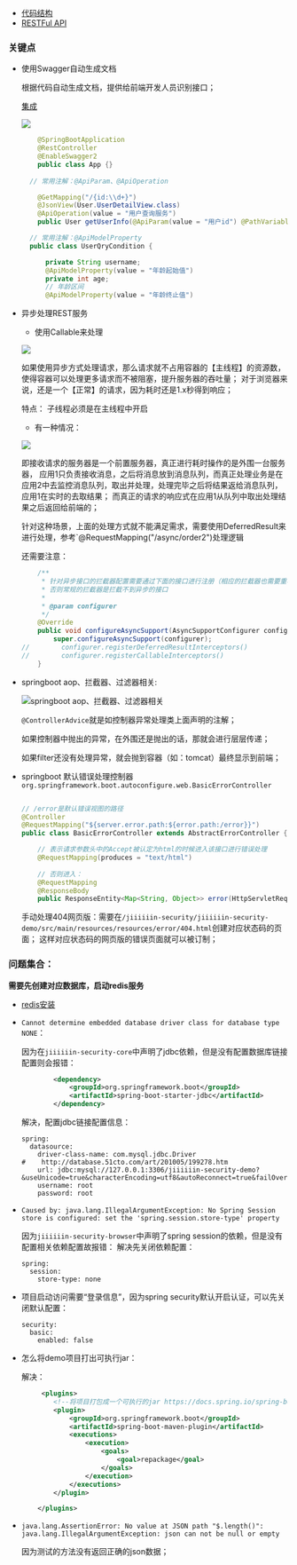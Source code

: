 - [代码结构](https://ws2.sinaimg.cn/large/006tNbRwgy1fue02z4h20j31kw0rc0y8.jpg)
- [RESTFul API](https://ws3.sinaimg.cn/large/006tNbRwgy1fufeoc5gxdj31kw0yswnl.jpg)

### 关键点

+ 使用Swagger自动生成文档
    
    根据代码自动生成文档，提供给前端开发人员识别接口；
    
    [集成](https://mvnrepository.com/artifact/io.springfox/springfox-swagger2)
    
    ![](https://ws1.sinaimg.cn/large/006tNbRwgy1fui7xqrglgj31kw0ocab6.jpg)
    
    ```java
        @SpringBootApplication
        @RestController
        @EnableSwagger2
        public class App {}
      
      // 常用注解：@ApiParam、@ApiOperation
    
        @GetMapping("/{id:\\d+}")
        @JsonView(User.UserDetailView.class)
        @ApiOperation(value = "用户查询服务")
        public User getUserInfo(@ApiParam(value = "用户id") @PathVariable String id, @PathVariable(name = "id") Long idddd) {
    
      // 常用注解：@ApiModelProperty
      public class UserQryCondition {
  
          private String username;
          @ApiModelProperty(value = "年龄起始值")
          private int age;
          // 年龄区间
          @ApiModelProperty(value = "年龄终止值")
    ```
        

+ 异步处理REST服务

    - 使用Callable来处理
    
    ![]((https://ws4.sinaimg.cn/large/006tNbRwgy1fuhcqkylckj31kw0rm0v2.jpg))
    
    如果使用异步方式处理请求，那么请求就不占用容器的【主线程】的资源数，使得容器可以处理更多请求而不被阻塞，提升服务器的吞吐量；
    对于浏览器来说，还是一个【正常】的请求，因为耗时还是1.x秒得到响应；
    
    特点：
        子线程必须是在主线程中开启
        
    - 有一种情况：
    
    ![](https://ws1.sinaimg.cn/large/006tNbRwgy1fuhdliloxxj30x40ezmxz.jpg)
    
    即接收请求的服务器是一个前置服务器，真正进行耗时操作的是外围一台服务器， 应用1只负责接收消息，之后将消息放到消息队列，而真正处理业务是在应用2中去监控消息队列，取出并处理，处理完毕之后将结果返给消息队列，应用1在实时的去取结果；
    而真正的请求的响应式在应用1从队列中取出处理结果之后返回给前端的；
       
    针对这种场景，上面的处理方式就不能满足需求，需要使用DeferredResult来进行处理，参考`@RequestMapping("/async/order2")处理逻辑
    
    还需要注意：
    
    ```java
        /**
         * 针对异步接口的拦截器配置需要通过下面的接口进行注册（相应的拦截器也需要重写）
         * 否则常规的拦截器是拦截不到异步的接口
         *
         * @param configurer
         */
        @Override
        public void configureAsyncSupport(AsyncSupportConfigurer configurer) {
            super.configureAsyncSupport(configurer);
    //        configurer.registerDeferredResultInterceptors()
    //        configurer.registerCallableInterceptors()
        }
    ```
       

+ springboot aop、拦截器、过滤器相关:

    ![springboot aop、拦截器、过滤器相关](https://ws3.sinaimg.cn/large/006tNbRwgy1fuh5paluivj30n90glgm0.jpg)
    
    `@ControllerAdvice`就是如控制器异常处理类上面声明的注解；
    
    如果控制器中抛出的异常，在外围还是抛出的话，那就会进行层层传递；
    
    如果filter还没有处理异常，就会抛到容器（如：tomcat）最终显示到前端；
        

+ springboot 默认错误处理控制器 `org.springframework.boot.autoconfigure.web.BasicErrorController`

    ```java
    
    // /error是默认错误视图的路径
    @Controller
    @RequestMapping("${server.error.path:${error.path:/error}}")
    public class BasicErrorController extends AbstractErrorController {
    
        // 表示请求参数头中的Accept被认定为html的时候进入该接口进行错误处理
        @RequestMapping(produces = "text/html")
        
        // 否则进入：
        @RequestMapping
        @ResponseBody
        public ResponseEntity<Map<String, Object>> error(HttpServletRequest request) {
    ```
    
    手动处理404网页版：需要在`/jiiiiiin-security/jiiiiiin-security-demo/src/main/resources/resources/error/404.html`创建对应状态码的页面；
    这样对应状态码的网页版的错误页面就可以被订制；
            

### 问题集合：

**需要先创建对应数据库，启动redis服务**

+ [redis安装](https://www.youtube.com/watch?v=JGvbEk4jtrU)

+ `Cannot determine embedded database driver class for database type NONE`：

    因为在`jiiiiiin-security-core`中声明了jdbc依赖，但是没有配置数据库链接配置则会报错：
    
    ```xml
            <dependency>
                <groupId>org.springframework.boot</groupId>
                <artifactId>spring-boot-starter-jdbc</artifactId>
            </dependency>
    ```
    
    解决，配置jdbc链接配置信息：
    
    ```properties
    spring:
      datasource:
        driver-class-name: com.mysql.jdbc.Driver
    #    http://database.51cto.com/art/201005/199278.htm
        url: jdbc:mysql://127.0.0.1:3306/jiiiiiin-security-demo?&useUnicode=true&characterEncoding=utf8&autoReconnect=true&failOverReadOnly=false
        username: root
        password: root

    ```
    
+ `Caused by: java.lang.IllegalArgumentException: No Spring Session store is configured: set the 'spring.session.store-type' property`
    
    因为`jiiiiiin-security-browser`中声明了spring session的依赖，但是没有配置相关依赖配置故报错：
    解决先关闭依赖配置：
    
    ```properties
    spring:
      session:
        store-type: none
    ```
    
+ 项目启动访问需要“登录信息”，因为spring security默认开启认证，可以先关闭默认配置：

    ```properties
    security:
      basic:
        enabled: false
    ```

+ 怎么将demo项目打出可执行jar：
    
    解决：
    ```xml
         <plugins>
            <!--将项目打包成一个可执行的jar https://docs.spring.io/spring-boot/docs/1.5.15.RELEASE/reference/htmlsingle/#getting-started-first-application-executable-jar-->
            <plugin>
                <groupId>org.springframework.boot</groupId>
                <artifactId>spring-boot-maven-plugin</artifactId>
                <executions>
                    <execution>
                        <goals>
                            <goal>repackage</goal>
                        </goals>
                    </execution>
                </executions>
            </plugin>

        </plugins>
    ```
    
+ `java.lang.AssertionError: No value at JSON path "$.length()": java.lang.IllegalArgumentException: json can not be null or empty`

    因为测试的方法没有返回正确的json数据；
    
        
    